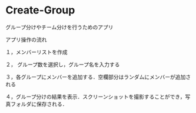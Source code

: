 # Create-Group
グループ分けやチーム分けを行うためのアプリ

アプリ操作の流れ

１，メンバーリストを作成 

２， グループ数を選択し，グループ名を入力する 

３，各グループにメンバーを追加する．空欄部分はランダムにメンバーが追加される

４，グループ分けの結果を表示．スクリーンショットを撮影することができ，写真フォルダに保存される．

